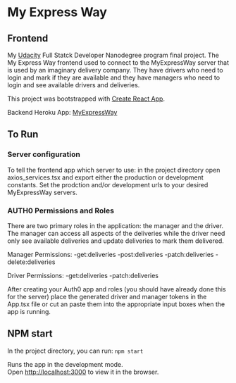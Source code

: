 # My Express Way
## Frontend

My [Udacity](https://www.udacity.com/) Full Statck Developer Nanodegree program final project. The My Express Way frontend used to connect to the MyExpressWay server that is used by an imaginary delivery company. They have drivers who need to login and mark if they are available and they have managers who need to login and see available drivers and deliveries. 

This project was bootstrapped with [Create React App](https://github.com/facebook/create-react-app).

Backend Heroku App: [MyExpressWay](https://myexpressway.herokuapp.com/)

## To Run

### Server configuration

To tell the frontend app which server to use: in the project directory open axios_services.tsx and export either the production or development constants. Set the prodction and/or development urls to your desired MyExpressWay servers.

### AUTH0 Permissions and Roles
There are two primary roles in the application: the manager and the driver. The manager can access all aspects of the deliveries while the driver need only see available deliveries and update deliveries to mark them delivered.

Manager Permissions:
-get:deliveries
-post:deliveries
-patch:deliveries
-delete:deliveries

Driver Permissions:
-get:deliveries
-patch:deliveries

After creating your Auth0 app and roles (you should have already done this for the server) place the generated driver and manager tokens in the App.tsx file or cut an paste them into the appropriate input boxes when the app is running.

## NPM start

In the project directory, you can run: `npm start`

Runs the app in the development mode.<br />
Open [http://localhost:3000](http://localhost:3000) to view it in the browser.